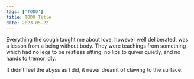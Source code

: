 ```yaml
---
tags: ['TODO']
title: TODO Title
date: 2023-05-22
---
```


Everything the cough taught me about love, however well deliberated, was a lesson from a being without body. They were teachings from something which had no legs to be restless sitting, no lips to quiver quietly, and no hands to tremor idly.

It didn’t feel the abyss as I did, it never dreamt of clawing to the surface.

